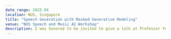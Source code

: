 ```yaml
---
date_range: 2025.04
location: NUS, Singapore
title: "Speech Generation with Masked Generative Modeling"
venue: "NUS Speech and Music AI Workshop"
description: I was honored to be invited to give a talk at Professor Ye Wang's Lab at National University of Singapore.
---
```

